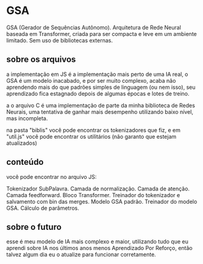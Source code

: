 # GSA
GSA (Gerador de Sequências Autônomo). Arquitetura de Rede Neural baseada em Transformer, criada para ser compacta e leve em um ambiente limitado. Sem uso de bibliotecas externas.

## sobre os arquivos
a implementação em JS é a implementação mais perto de uma IA real, o GSA é um modelo inacabado, e por ser muito complexo, acaba não aprendendo mais do que padrões simples de linguagem (ou nem isso), seu aprendizado fica estagnado depois de algumas épocas e lotes de treino.

a o arquivo C é uma implementação de parte da minha biblioteca de Redes Neurais, uma tentativa de ganhar mais desempenho utilizando baixo nível, mas incompleta.

na pasta "biblis" você pode encontrar os tokenizadores que fiz, e em "util.js" você pode encontrar os utilitários (não garanto que estejam atualizados)

## conteúdo 

você pode encontrar no arquivo JS:

Tokenizador SubPalavra.
Camada de normalização.
Camada de atenção.
Camada feedforward.
Bloco Transformer.
Treinador do tokenizador e salvamento com bin das merges.
Modelo GSA padrão.
Treinador do modelo GSA.
Cálculo de parâmetros.

## sobre o futuro
esse é meu modelo de IA mais complexo e maior, utilizando tudo que eu aprendi sobre IA nos últimos anos menos Aprendizado Por Reforço, então talvez algum dia eu o atualize para funcionar corretamente.
